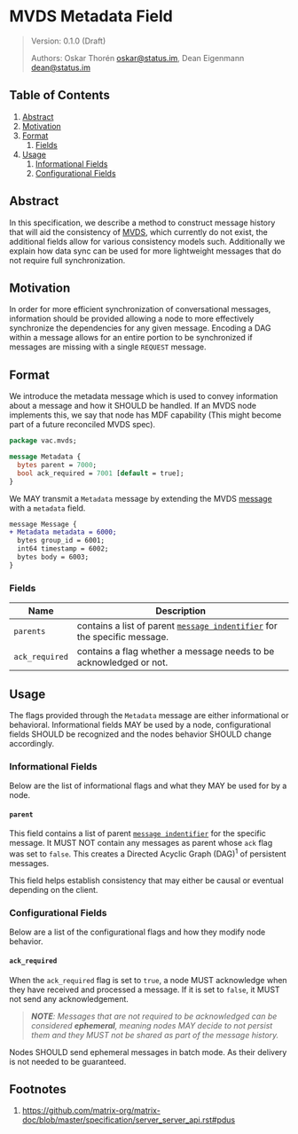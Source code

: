 #  MVDS Metadata Field

> Version: 0.1.0 (Draft)
> 
> Authors: Oskar Thorén <oskar@status.im>, Dean Eigenmann <dean@status.im>

##  Table of Contents

1. [Abstract](#abstract)
2. [Motivation](#motivation)
3. [Format](#format)
    1. [Fields](#fields)
4. [Usage](#usage)
    1. [Informational Fields](#informational-fields)
    2. [Configurational Fields](#configurational-fields)

## Abstract

In this specification, we describe a method to construct message history that will aid the consistency of [MVDS](./mvds.md), which currently do not exist, the additional fields allow for various consistency models such. Additionally we explain how data sync can be used for more lightweight messages that do not require full synchronization.

## Motivation

In order for more efficient synchronization of conversational messages, information should be provided allowing a node to more effectively synchronize the dependencies for any given message. Encoding a DAG within a message allows for an entire portion to be synchronized if messages are missing with a single `REQUEST` message.

## Format

We introduce the metadata message which is used to convey information about a message and how it SHOULD be handled. If an MVDS node implements this, we say that node has MDF capability (This might become part of a future reconciled MVDS spec).


```protobuf
package vac.mvds;

message Metadata {
  bytes parent = 7000;
  bool ack_required = 7001 [default = true];
}
```

We MAY transmit a `Metadata` message by extending the MVDS [message](./mvds.md#payloads) with a `metadata` field.

```diff
message Message {
+ Metadata metadata = 6000;
  bytes group_id = 6001;
  int64 timestamp = 6002;
  bytes body = 6003;
}
```
### Fields

| Name                   |   Description                                                                                                                    |
| ---------------------- | -------------------------------------------------------------------------------------------------------------------------------- |
| `parents`               |   contains a list of parent [`message indentifier`](./mvds.md#payloads) for the specific message. |            
| `ack_required`         |   contains a flag whether a message needs to be acknowledged or not.                                                             |

## Usage

The flags provided through the `Metadata` message are either informational or behavioral. Informational fields MAY be used by a node, configurational fields SHOULD be recognized and the nodes behavior SHOULD change accordingly.

### Informational Fields

Below are the list of informational flags and what they MAY be used for by a node.

#### `parent`

This field contains a list of parent [`message indentifier`](./mvds.md#payloads) for the specific message. It MUST NOT contain any messages as parent whose `ack` flag was set to `false`. This creates a Directed Acyclic Graph (DAG)<sup>1</sup> of persistent messages.

This field helps establish consistency that may either be causal or eventual depending on the client.

### Configurational Fields

Below are a list of the configurational flags and how they modify node behavior.

#### `ack_required`

When the `ack_required` flag is set to `true`, a node MUST acknowledge when they have received and processed  a message. If it is set to `false`, it MUST not send any acknowledgement.

> ***NOTE**: Messages that are not required to be acknowledged can be considered **ephemeral**, meaning nodes MAY decide to not persist them and they MUST not be shared as part of the message history.*

Nodes SHOULD send ephemeral messages in batch mode. As their delivery is not needed to be guaranteed.

## Footnotes
1. <https://github.com/matrix-org/matrix-doc/blob/master/specification/server_server_api.rst#pdus>
